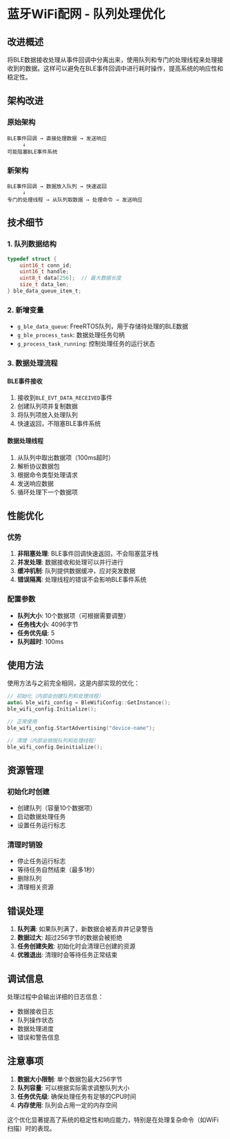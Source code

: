 # 蓝牙WiFi配网 - 队列处理优化

## 改进概述

将BLE数据接收处理从事件回调中分离出来，使用队列和专门的处理线程来处理接收到的数据。这样可以避免在BLE事件回调中进行耗时操作，提高系统的响应性和稳定性。

## 架构改进

### 原始架构
```
BLE事件回调 → 直接处理数据 → 发送响应
     ↓
可能阻塞BLE事件系统
```

### 新架构
```
BLE事件回调 → 数据放入队列 → 快速返回
     ↓
专门的处理线程 → 从队列取数据 → 处理命令 → 发送响应
```

## 技术细节

### 1. 队列数据结构
```c
typedef struct {
    uint16_t conn_id;
    uint16_t handle;
    uint8_t data[256];  // 最大数据长度
    size_t data_len;
} ble_data_queue_item_t;
```

### 2. 新增变量
- `g_ble_data_queue`: FreeRTOS队列，用于存储待处理的BLE数据
- `g_ble_process_task`: 数据处理任务句柄
- `g_process_task_running`: 控制处理任务的运行状态

### 3. 数据处理流程

#### BLE事件接收
1. 接收到`BLE_EVT_DATA_RECEIVED`事件
2. 创建队列项并复制数据
3. 将队列项放入处理队列
4. 快速返回，不阻塞BLE事件系统

#### 数据处理线程
1. 从队列中取出数据项（100ms超时）
2. 解析协议数据包
3. 根据命令类型处理请求
4. 发送响应数据
5. 循环处理下一个数据项

## 性能优化

### 优势
1. **非阻塞处理**: BLE事件回调快速返回，不会阻塞蓝牙栈
2. **并发处理**: 数据接收和处理可以并行进行
3. **缓冲机制**: 队列提供数据缓冲，应对突发数据
4. **错误隔离**: 处理线程的错误不会影响BLE事件系统

### 配置参数
- **队列大小**: 10个数据项（可根据需要调整）
- **任务栈大小**: 4096字节
- **任务优先级**: 5
- **队列超时**: 100ms

## 使用方法

使用方法与之前完全相同，这是内部实现的优化：

```cpp
// 初始化（内部会创建队列和处理线程）
auto& ble_wifi_config = BleWifiConfig::GetInstance();
ble_wifi_config.Initialize();

// 正常使用
ble_wifi_config.StartAdvertising("device-name");

// 清理（内部会销毁队列和处理线程）
ble_wifi_config.Deinitialize();
```

## 资源管理

### 初始化时创建
- 创建队列（容量10个数据项）
- 启动数据处理任务
- 设置任务运行标志

### 清理时销毁
- 停止任务运行标志
- 等待任务自然结束（最多1秒）
- 删除队列
- 清理相关资源

## 错误处理

1. **队列满**: 如果队列满了，新数据会被丢弃并记录警告
2. **数据过大**: 超过256字节的数据会被拒绝
3. **任务创建失败**: 初始化时会清理已创建的资源
4. **优雅退出**: 清理时会等待任务正常结束

## 调试信息

处理过程中会输出详细的日志信息：
- 数据接收日志
- 队列操作状态
- 数据处理进度
- 错误和警告信息

## 注意事项

1. **数据大小限制**: 单个数据包最大256字节
2. **队列容量**: 可以根据实际需求调整队列大小
3. **任务优先级**: 确保处理任务有足够的CPU时间
4. **内存使用**: 队列会占用一定的内存空间

这个优化显著提高了系统的稳定性和响应能力，特别是在处理复杂命令（如WiFi扫描）时的表现。
